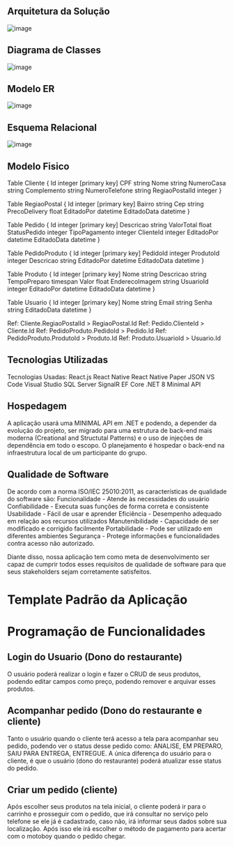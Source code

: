 ## Arquitetura da Solução
![image](https://github.com/ICEI-PUC-Minas-PMV-ADS/pmv-ads-2024-1-e5-proj-empext-t4-pmv-ads-2024-1-e5-projganajo/assets/16859514/6051fdd1-9c5a-4a64-845e-15ff9f3a47e4)


## Diagrama de Classes
![image](https://github.com/ICEI-PUC-Minas-PMV-ADS/pmv-ads-2024-1-e5-proj-empext-t4-pmv-ads-2024-1-e5-projganajo/assets/16859514/2c01d257-4fde-45a0-91cb-5ee2432040dc)


## Modelo ER

![image](https://github.com/ICEI-PUC-Minas-PMV-ADS/pmv-ads-2024-1-e5-proj-empext-t4-pmv-ads-2024-1-e5-projganajo/assets/16859514/3b7e12b4-ea25-4f54-ac82-e95145dacb1f)


## Esquema Relacional
![image](https://github.com/ICEI-PUC-Minas-PMV-ADS/pmv-ads-2024-1-e5-proj-empext-t4-pmv-ads-2024-1-e5-projganajo/assets/16859514/ca221702-707a-42b6-8b16-bcbca4902dd6)



## Modelo Fisico

Table Cliente {
  Id integer [primary key]
  CPF string
  Nome string
  NumeroCasa string
  Complemento string
  NumeroTelefone string
  RegiaoPostalId integer
}


Table RegiaoPostal {
  Id integer [primary key]
  Bairro string
  Cep string
  PrecoDelivery float
  EditadoPor datetime
  EditadoData datetime
}


Table Pedido {
  Id integer [primary key]
  Descricao string
  ValorTotal float
  StatusPedido integer
  TipoPagamento integer
  ClienteId integer
  EditadoPor datetime
  EditadoData datetime
}


Table PedidoProduto {
  Id integer [primary key]
  PedidoId integer
  ProdutoId integer
  Descricao string
  EditadoPor datetime
  EditadoData datetime
}


Table Produto {
  Id integer [primary key]
  Nome string
  Descricao string
  TempoPreparo timespan
  Valor float
  EnderecoImagem string
  UsuarioId integer
  EditadoPor datetime
  EditadoData datetime
}


Table Usuario {
  Id integer [primary key]
  Nome string
  Email string
  Senha string
  EditadoData datetime
}


Ref: Cliente.RegiaoPostalId > RegiaoPostal.Id
Ref: Pedido.ClienteId > Cliente.Id
Ref: PedidoProduto.PedidoId > Pedido.Id
Ref: PedidoProduto.ProdutoId > Produto.Id
Ref: Produto.UsuarioId > Usuario.Id

## Tecnologias Utilizadas

Tecnologias Usadas:
React.js
React Native
React Native Paper
JSON
VS Code
Visual Studio
SQL Server
SignalR
EF Core
.NET 8
Minimal API
## Hospedagem

A aplicação usará uma MINIMAL API em .NET e podendo, a depender da evolução do projeto, ser migrado para uma estrutura de back-end mais moderna (Creational and Structutal Patterns) e o uso de injeções de dependência em todo o escopo. O planejamento é hospedar o back-end na infraestrutura local de um participante do grupo.

## Qualidade de Software

De acordo com a norma ISO/IEC 25010:2011, as características de qualidade do software são:
Funcionalidade - Atende às necessidades do usuário
Confiabilidade - Executa suas funções de forma correta e consistente
Usabilidade - Fácil de usar e aprender
Eficiência - Desempenho adequado em relação aos recursos utilizados
Manutenibilidade - Capacidade de ser modificado e corrigido facilmente
Portabilidade - Pode ser utilizado em diferentes ambientes
Segurança - Protege informações e funcionalidades contra acesso não autorizado.

Diante disso, nossa aplicação tem como meta de desenvolvimento ser capaz de cumprir todos esses requisitos de qualidade de software para que seus stakeholders sejam corretamente satisfeitos.

# Template Padrão da Aplicação
# Programação de Funcionalidades
## Login do Usuario (Dono do restaurante)
O usuário poderá realizar o login e fazer o CRUD de seus produtos, podendo editar campos como preço, podendo remover e arquivar esses produtos.	
## Acompanhar pedido (Dono do restaurante e cliente)
Tanto o usuário quando o cliente terá acesso a tela para acompanhar seu pedido, podendo ver o status desse pedido como: ANALISE, EM PREPARO, SAIU PARA ENTREGA, ENTREGUE.
A única diferença do usuário para o cliente, é que o usuário (dono do restaurante) poderá atualizar esse status do pedido.
## Criar um pedido (cliente)
Após escolher seus produtos na tela inicial, o cliente poderá ir para o carrinho e prosseguir com o pedido, que irá consultar no serviço pelo telefone se ele já é cadastrado, caso não, irá informar seus dados sobre sua localização. Após isso ele irá escolher o método de pagamento para acertar com o motoboy quando o pedido chegar.


<!--
